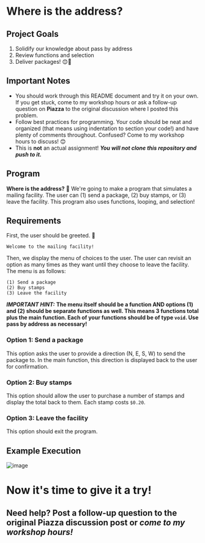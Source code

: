 # Where is the address?

## Project Goals
1. Solidify our knowledge about pass by address
2. Review functions and selection
3. Deliver packages! :blush::love_letter:

## Important Notes
* You should work through this README document and try it on your own. If you get stuck, come to my workshop hours or ask a follow-up question on __Piazza__ to the original discussion where I posted this problem.
* Follow best practices for programming. Your code should be neat and organized (that means using indentation to section your code!) and have plenty of comments throughout. Confused? Come to my workshop hours to discuss! :blush:
* This is __not__ an actual assignment! ***You will not clone this repository and push to it.***

## Program
__Where is the address?__ :love_letter: We're going to make a program that simulates a mailing facility. The user can (1) send a package, (2) buy stamps, or (3) leave the facility. This program also uses functions, looping, and selection!

## Requirements
First, the user should be greeted. :wave:

`Welcome to the mailing facility!`

Then, we display the menu of choices to the user. The user can revisit an option as many times as they want until they choose to leave the facility. The menu is as follows:

```
(1) Send a package
(2) Buy stamps
(3) Leave the facility
```

***IMPORTANT HINT:*** __The menu itself should be a function AND options (1) and (2) should be separate functions as well. This means 3 functions total plus the main function. Each of your functions should be of type `void`. Use pass by address as necessary!__

### Option 1: Send a package

This option asks the user to provide a direction (N, E, S, W) to send the package to. In the main function, this direction is displayed back to the user for confirmation.

### Option 2: Buy stamps

This option should allow the user to purchase a number of stamps and display the total back to them. Each stamp costs `$0.20`.

### Option 3: Leave the facility

This option should exit the program.

## Example Execution

![image](https://user-images.githubusercontent.com/89322661/224507887-3f3a4483-03a4-429d-9aa7-54ff97dac731.png)

# Now it's time to give it a try!
## Need help? Post a follow-up question to the original Piazza discussion post __or__ ***come to my workshop hours!***
